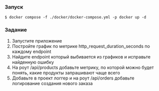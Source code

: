 ### Запуск

```shell
$ docker compose -f ./docker/docker-compose.yml -p docker up -d
```

### Задание

1. Запустите приложение
2. Постройте график по метрике http_request_duration_seconds по каждому endpoint
3. Найдите endpoint который выбивается из графиков и исправьте найденную ошибку
4. На роут /api/products добавьте метрику, по которой можно будет понять, какие продукты запрашивают чаще всего
5. Добавьте в проект логгер и на роут /api/orders добавьте логирование создания нового заказа